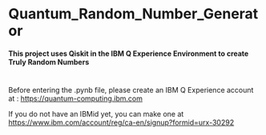 # Quantum_Random_Number_Generator
#### This project uses Qiskit in the IBM Q Experience Environment to create Truly Random Numbers
#
#
Before entering the .pynb file, please create an IBM Q Experience account at : https://quantum-computing.ibm.com

If you do not have an IBMid yet, you can make one at https://www.ibm.com/account/reg/ca-en/signup?formid=urx-30292
